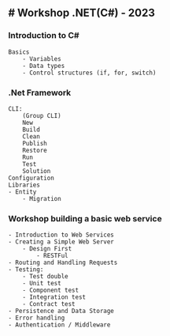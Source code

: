 
## # Workshop .NET(C#) - 2023

### Introduction to C#
```
Basics
    - Variables
    - Data types
    - Control structures (if, for, switch)
```
### .Net Framework
```
CLI:
    (Group CLI)
    New
    Build
    Clean
    Publish
    Restore
    Run
    Test
    Solution
Configuration
Libraries 
- Entity
    - Migration
```  
### Workshop building a basic web service
```
- Introduction to Web Services
- Creating a Simple Web Server
    - Design First
        - RESTFul
- Routing and Handling Requests
- Testing:
    - Test double
    - Unit test
    - Component test
    - Integration test
    - Contract test
- Persistence and Data Storage
- Error handling
- Authentication / Middleware
```